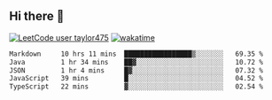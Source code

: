 ## Hi there 👋

[![LeetCode user taylor475](https://img.shields.io/badge/dynamic/json?style=for-the-badge&labelColor=black&color=%23ffa116&label=Solved&query=solvedOverTotal&url=https%3A%2F%2Fleetcode-badge.vercel.app%2Fapi%2Fusers%2Ftaylor475&logo=leetcode&logoColor=yellow)](https://leetcode.com/taylor475/)
[![wakatime](https://wakatime.com/badge/user/8c6aced9-f66a-452f-8802-5d7239ce5c50.svg)](https://wakatime.com/@8c6aced9-f66a-452f-8802-5d7239ce5c50)

<!--START_SECTION:waka-->

```txt
Markdown     10 hrs 11 mins  █████████████████▒░░░░░░░   69.35 %
Java         1 hr 34 mins    ██▓░░░░░░░░░░░░░░░░░░░░░░   10.72 %
JSON         1 hr 4 mins     █▓░░░░░░░░░░░░░░░░░░░░░░░   07.32 %
JavaScript   39 mins         █░░░░░░░░░░░░░░░░░░░░░░░░   04.52 %
TypeScript   22 mins         ▓░░░░░░░░░░░░░░░░░░░░░░░░   02.54 %
```

<!--END_SECTION:waka-->

<!--
**taylor475/taylor475** is a _special_ repository because its `README.md` (this file) appears on your GitHub profile.
